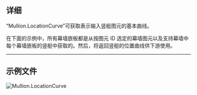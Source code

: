 ## 详细
“Mullion.LocationCurve”可获取表示输入竖梃图元的基本曲线。

在下面的示例中，所有幕墙嵌板都是从按图元 ID 选定的幕墙图元以及支持幕墙中每个幕墙嵌板的竖梃中获取的。然后，将返回竖梃的位置曲线供下游使用。
___
## 示例文件

![Mullion.LocationCurve](./Revit.Elements.Mullion.LocationCurve_img.jpg)
